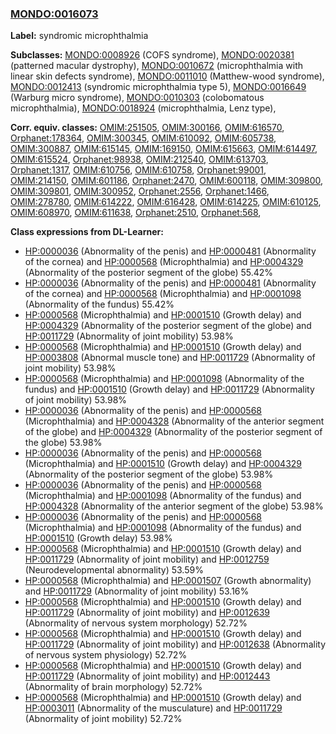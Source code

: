 
### [MONDO:0016073](http://purl.obolibrary.org/obo/MONDO_0016073)
**Label:** syndromic microphthalmia

**Subclasses:** [MONDO:0008926](http://purl.obolibrary.org/obo/MONDO_0008926) (COFS syndrome), [MONDO:0020381](http://purl.obolibrary.org/obo/MONDO_0020381) (patterned macular dystrophy), [MONDO:0010672](http://purl.obolibrary.org/obo/MONDO_0010672) (microphthalmia with linear skin defects syndrome), [MONDO:0011010](http://purl.obolibrary.org/obo/MONDO_0011010) (Matthew-wood syndrome), [MONDO:0012413](http://purl.obolibrary.org/obo/MONDO_0012413) (syndromic microphthalmia type 5), [MONDO:0016649](http://purl.obolibrary.org/obo/MONDO_0016649) (Warburg micro syndrome), [MONDO:0010303](http://purl.obolibrary.org/obo/MONDO_0010303) (colobomatous microphthalmia), [MONDO:0018924](http://purl.obolibrary.org/obo/MONDO_0018924) (microphthalmia, Lenz type), 

**Corr. equiv. classes:** [OMIM:251505](http://purl.obolibrary.org/obo/OMIM_251505), [OMIM:300166](http://purl.obolibrary.org/obo/OMIM_300166), [OMIM:616570](http://purl.obolibrary.org/obo/OMIM_616570), [Orphanet:178364](http://www.orpha.net/ORDO/Orphanet_178364), [OMIM:300345](http://purl.obolibrary.org/obo/OMIM_300345), [OMIM:610092](http://purl.obolibrary.org/obo/OMIM_610092), [OMIM:605738](http://purl.obolibrary.org/obo/OMIM_605738), [OMIM:300887](http://purl.obolibrary.org/obo/OMIM_300887), [OMIM:615145](http://purl.obolibrary.org/obo/OMIM_615145), [OMIM:169150](http://purl.obolibrary.org/obo/OMIM_169150), [OMIM:615663](http://purl.obolibrary.org/obo/OMIM_615663), [OMIM:614497](http://purl.obolibrary.org/obo/OMIM_614497), [OMIM:615524](http://purl.obolibrary.org/obo/OMIM_615524), [Orphanet:98938](http://www.orpha.net/ORDO/Orphanet_98938), [OMIM:212540](http://purl.obolibrary.org/obo/OMIM_212540), [OMIM:613703](http://purl.obolibrary.org/obo/OMIM_613703), [Orphanet:1317](http://www.orpha.net/ORDO/Orphanet_1317), [OMIM:610756](http://purl.obolibrary.org/obo/OMIM_610756), [OMIM:610758](http://purl.obolibrary.org/obo/OMIM_610758), [Orphanet:99001](http://www.orpha.net/ORDO/Orphanet_99001), [OMIM:214150](http://purl.obolibrary.org/obo/OMIM_214150), [OMIM:601186](http://purl.obolibrary.org/obo/OMIM_601186), [Orphanet:2470](http://www.orpha.net/ORDO/Orphanet_2470), [OMIM:600118](http://purl.obolibrary.org/obo/OMIM_600118), [OMIM:309800](http://purl.obolibrary.org/obo/OMIM_309800), [OMIM:309801](http://purl.obolibrary.org/obo/OMIM_309801), [OMIM:300952](http://purl.obolibrary.org/obo/OMIM_300952), [Orphanet:2556](http://www.orpha.net/ORDO/Orphanet_2556), [Orphanet:1466](http://www.orpha.net/ORDO/Orphanet_1466), [OMIM:278780](http://purl.obolibrary.org/obo/OMIM_278780), [OMIM:614222](http://purl.obolibrary.org/obo/OMIM_614222), [OMIM:616428](http://purl.obolibrary.org/obo/OMIM_616428), [OMIM:614225](http://purl.obolibrary.org/obo/OMIM_614225), [OMIM:610125](http://purl.obolibrary.org/obo/OMIM_610125), [OMIM:608970](http://purl.obolibrary.org/obo/OMIM_608970), [OMIM:611638](http://purl.obolibrary.org/obo/OMIM_611638), [Orphanet:2510](http://www.orpha.net/ORDO/Orphanet_2510), [Orphanet:568](http://www.orpha.net/ORDO/Orphanet_568), 

**Class expressions from DL-Learner:**

- [HP:0000036](http://purl.obolibrary.org/obo/HP_0000036) (Abnormality of the penis) and [HP:0000481](http://purl.obolibrary.org/obo/HP_0000481) (Abnormality of the cornea) and [HP:0000568](http://purl.obolibrary.org/obo/HP_0000568) (Microphthalmia) and [HP:0004329](http://purl.obolibrary.org/obo/HP_0004329) (Abnormality of the posterior segment of the globe) 55.42%
- [HP:0000036](http://purl.obolibrary.org/obo/HP_0000036) (Abnormality of the penis) and [HP:0000481](http://purl.obolibrary.org/obo/HP_0000481) (Abnormality of the cornea) and [HP:0000568](http://purl.obolibrary.org/obo/HP_0000568) (Microphthalmia) and [HP:0001098](http://purl.obolibrary.org/obo/HP_0001098) (Abnormality of the fundus) 55.42%
- [HP:0000568](http://purl.obolibrary.org/obo/HP_0000568) (Microphthalmia) and [HP:0001510](http://purl.obolibrary.org/obo/HP_0001510) (Growth delay) and [HP:0004329](http://purl.obolibrary.org/obo/HP_0004329) (Abnormality of the posterior segment of the globe) and [HP:0011729](http://purl.obolibrary.org/obo/HP_0011729) (Abnormality of joint mobility) 53.98%
- [HP:0000568](http://purl.obolibrary.org/obo/HP_0000568) (Microphthalmia) and [HP:0001510](http://purl.obolibrary.org/obo/HP_0001510) (Growth delay) and [HP:0003808](http://purl.obolibrary.org/obo/HP_0003808) (Abnormal muscle tone) and [HP:0011729](http://purl.obolibrary.org/obo/HP_0011729) (Abnormality of joint mobility) 53.98%
- [HP:0000568](http://purl.obolibrary.org/obo/HP_0000568) (Microphthalmia) and [HP:0001098](http://purl.obolibrary.org/obo/HP_0001098) (Abnormality of the fundus) and [HP:0001510](http://purl.obolibrary.org/obo/HP_0001510) (Growth delay) and [HP:0011729](http://purl.obolibrary.org/obo/HP_0011729) (Abnormality of joint mobility) 53.98%
- [HP:0000036](http://purl.obolibrary.org/obo/HP_0000036) (Abnormality of the penis) and [HP:0000568](http://purl.obolibrary.org/obo/HP_0000568) (Microphthalmia) and [HP:0004328](http://purl.obolibrary.org/obo/HP_0004328) (Abnormality of the anterior segment of the globe) and [HP:0004329](http://purl.obolibrary.org/obo/HP_0004329) (Abnormality of the posterior segment of the globe) 53.98%
- [HP:0000036](http://purl.obolibrary.org/obo/HP_0000036) (Abnormality of the penis) and [HP:0000568](http://purl.obolibrary.org/obo/HP_0000568) (Microphthalmia) and [HP:0001510](http://purl.obolibrary.org/obo/HP_0001510) (Growth delay) and [HP:0004329](http://purl.obolibrary.org/obo/HP_0004329) (Abnormality of the posterior segment of the globe) 53.98%
- [HP:0000036](http://purl.obolibrary.org/obo/HP_0000036) (Abnormality of the penis) and [HP:0000568](http://purl.obolibrary.org/obo/HP_0000568) (Microphthalmia) and [HP:0001098](http://purl.obolibrary.org/obo/HP_0001098) (Abnormality of the fundus) and [HP:0004328](http://purl.obolibrary.org/obo/HP_0004328) (Abnormality of the anterior segment of the globe) 53.98%
- [HP:0000036](http://purl.obolibrary.org/obo/HP_0000036) (Abnormality of the penis) and [HP:0000568](http://purl.obolibrary.org/obo/HP_0000568) (Microphthalmia) and [HP:0001098](http://purl.obolibrary.org/obo/HP_0001098) (Abnormality of the fundus) and [HP:0001510](http://purl.obolibrary.org/obo/HP_0001510) (Growth delay) 53.98%
- [HP:0000568](http://purl.obolibrary.org/obo/HP_0000568) (Microphthalmia) and [HP:0001510](http://purl.obolibrary.org/obo/HP_0001510) (Growth delay) and [HP:0011729](http://purl.obolibrary.org/obo/HP_0011729) (Abnormality of joint mobility) and [HP:0012759](http://purl.obolibrary.org/obo/HP_0012759) (Neurodevelopmental abnormality) 53.59%
- [HP:0000568](http://purl.obolibrary.org/obo/HP_0000568) (Microphthalmia) and [HP:0001507](http://purl.obolibrary.org/obo/HP_0001507) (Growth abnormality) and [HP:0011729](http://purl.obolibrary.org/obo/HP_0011729) (Abnormality of joint mobility) 53.16%
- [HP:0000568](http://purl.obolibrary.org/obo/HP_0000568) (Microphthalmia) and [HP:0001510](http://purl.obolibrary.org/obo/HP_0001510) (Growth delay) and [HP:0011729](http://purl.obolibrary.org/obo/HP_0011729) (Abnormality of joint mobility) and [HP:0012639](http://purl.obolibrary.org/obo/HP_0012639) (Abnormality of nervous system morphology) 52.72%
- [HP:0000568](http://purl.obolibrary.org/obo/HP_0000568) (Microphthalmia) and [HP:0001510](http://purl.obolibrary.org/obo/HP_0001510) (Growth delay) and [HP:0011729](http://purl.obolibrary.org/obo/HP_0011729) (Abnormality of joint mobility) and [HP:0012638](http://purl.obolibrary.org/obo/HP_0012638) (Abnormality of nervous system physiology) 52.72%
- [HP:0000568](http://purl.obolibrary.org/obo/HP_0000568) (Microphthalmia) and [HP:0001510](http://purl.obolibrary.org/obo/HP_0001510) (Growth delay) and [HP:0011729](http://purl.obolibrary.org/obo/HP_0011729) (Abnormality of joint mobility) and [HP:0012443](http://purl.obolibrary.org/obo/HP_0012443) (Abnormality of brain morphology) 52.72%
- [HP:0000568](http://purl.obolibrary.org/obo/HP_0000568) (Microphthalmia) and [HP:0001510](http://purl.obolibrary.org/obo/HP_0001510) (Growth delay) and [HP:0003011](http://purl.obolibrary.org/obo/HP_0003011) (Abnormality of the musculature) and [HP:0011729](http://purl.obolibrary.org/obo/HP_0011729) (Abnormality of joint mobility) 52.72%


